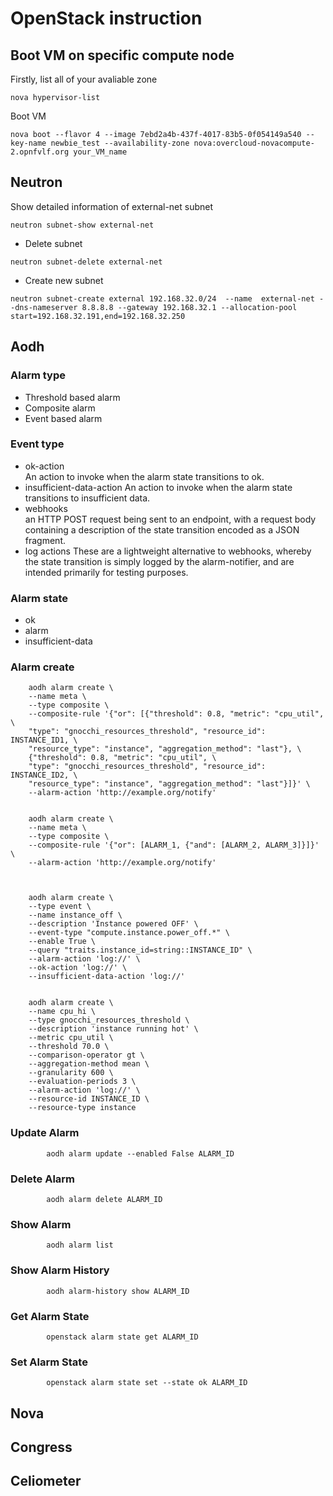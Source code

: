 # OpenStack instruction

## Boot VM on specific compute node
Firstly, list all of your avaliable zone
```shell
nova hypervisor-list
```
Boot VM
```shell
nova boot --flavor 4 --image 7ebd2a4b-437f-4017-83b5-0f054149a540 --key-name newbie_test --availability-zone nova:overcloud-novacompute-2.opnfvlf.org your_VM_name
```
## Neutron
Show detailed information of external-net subnet
```shell
neutron subnet-show external-net
```
- Delete subnet
```shell
neutron subnet-delete external-net 
```
- Create new subnet
```shell
neutron subnet-create external 192.168.32.0/24  --name  external-net --dns-nameserver 8.8.8.8 --gateway 192.168.32.1 --allocation-pool start=192.168.32.191,end=192.168.32.250  
```
## Aodh
### Alarm type
- Threshold based alarm
- Composite alarm
- Event based alarm
### Event type
- ok-action  
An action to invoke when the alarm state transitions to ok.
- insufficient-data-action
An action to invoke when the alarm state transitions to insufficient data.
- webhooks  
an HTTP POST request being sent to an endpoint, with a request body containing a description of the state transition encoded as a JSON fragment.
- log actions
These are a lightweight alternative to webhooks, whereby the state transition is simply logged by the alarm-notifier, and are intended primarily for testing purposes.
### Alarm state
- ok
- alarm
- insufficient-data
### Alarm create
```shell
    aodh alarm create \
    --name meta \
    --type composite \
    --composite-rule '{"or": [{"threshold": 0.8, "metric": "cpu_util", \
    "type": "gnocchi_resources_threshold", "resource_id": INSTANCE_ID1, \
    "resource_type": "instance", "aggregation_method": "last"}, \
    {"threshold": 0.8, "metric": "cpu_util", \
    "type": "gnocchi_resources_threshold", "resource_id": INSTANCE_ID2, \
    "resource_type": "instance", "aggregation_method": "last"}]}' \
    --alarm-action 'http://example.org/notify'


    aodh alarm create \
    --name meta \
    --type composite \
    --composite-rule '{"or": [ALARM_1, {"and": [ALARM_2, ALARM_3]}]}' \
    --alarm-action 'http://example.org/notify'



    aodh alarm create \
    --type event \
    --name instance_off \
    --description 'Instance powered OFF' \
    --event-type "compute.instance.power_off.*" \
    --enable True \
    --query "traits.instance_id=string::INSTANCE_ID" \
    --alarm-action 'log://' \
    --ok-action 'log://' \
    --insufficient-data-action 'log://'


    aodh alarm create \
    --name cpu_hi \
    --type gnocchi_resources_threshold \
    --description 'instance running hot' \
    --metric cpu_util \
    --threshold 70.0 \
    --comparison-operator gt \
    --aggregation-method mean \
    --granularity 600 \
    --evaluation-periods 3 \
    --alarm-action 'log://' \
    --resource-id INSTANCE_ID \
    --resource-type instance
```
### Update Alarm
```shell
        aodh alarm update --enabled False ALARM_ID
```
### Delete Alarm
```shell
        aodh alarm delete ALARM_ID
```
### Show Alarm
```shell
        aodh alarm list
```

### Show Alarm History
```shell
        aodh alarm-history show ALARM_ID
```
### Get Alarm State
```shell
        openstack alarm state get ALARM_ID
```
### Set Alarm State
```shell
        openstack alarm state set --state ok ALARM_ID
```

## Nova



## Congress


## Celiometer
